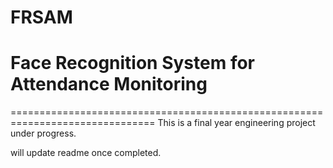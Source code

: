 # FRSAM
# Face Recognition System for Attendance Monitoring
===============================================================================
This is a final year engineering project under progress.

will update readme once completed.
